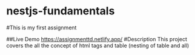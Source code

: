 ﻿# nestjs-fundamentals
#This is my first assignment

##Live Demo
https://assignmenttd.netlify.app/
#Description
This project covers the all the concept of html tags and table (nesting of table and all)



